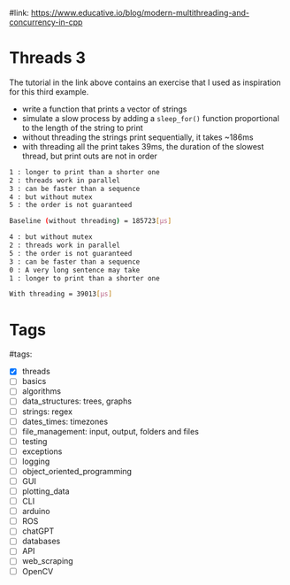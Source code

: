 #link: https://www.educative.io/blog/modern-multithreading-and-concurrency-in-cpp

# Threads 3

The tutorial in the link above contains an exercise that I used as inspiration for this third example.
- write a function that prints a vector of strings
- simulate a slow process by adding a `sleep_for()` function proportional to the length of the string to print
- without threading the strings print sequentially, it takes ~186ms 
- with threading all the print takes 39ms, the duration of the slowest thread, but print outs are not in order

```bash
1 : longer to print than a shorter one
2 : threads work in parallel
3 : can be faster than a sequence
4 : but without mutex
5 : the order is not guaranteed

Baseline (without threading) = 185723[µs]

4 : but without mutex
2 : threads work in parallel
5 : the order is not guaranteed
3 : can be faster than a sequence
0 : A very long sentence may take 
1 : longer to print than a shorter one

With threading = 39013[µs]
```

# Tags
#tags: 

- [x] threads
- [ ] basics
- [ ] algorithms
- [ ] data_structures: trees, graphs
- [ ] strings: regex
- [ ] dates_times: timezones
- [ ] file_management: input, output, folders and files
- [ ] testing
- [ ] exceptions
- [ ] logging
- [ ] object_oriented_programming
- [ ] GUI
- [ ] plotting_data
- [ ] CLI
- [ ] arduino
- [ ] ROS
- [ ] chatGPT
- [ ] databases
- [ ] API
- [ ] web_scraping
- [ ] OpenCV